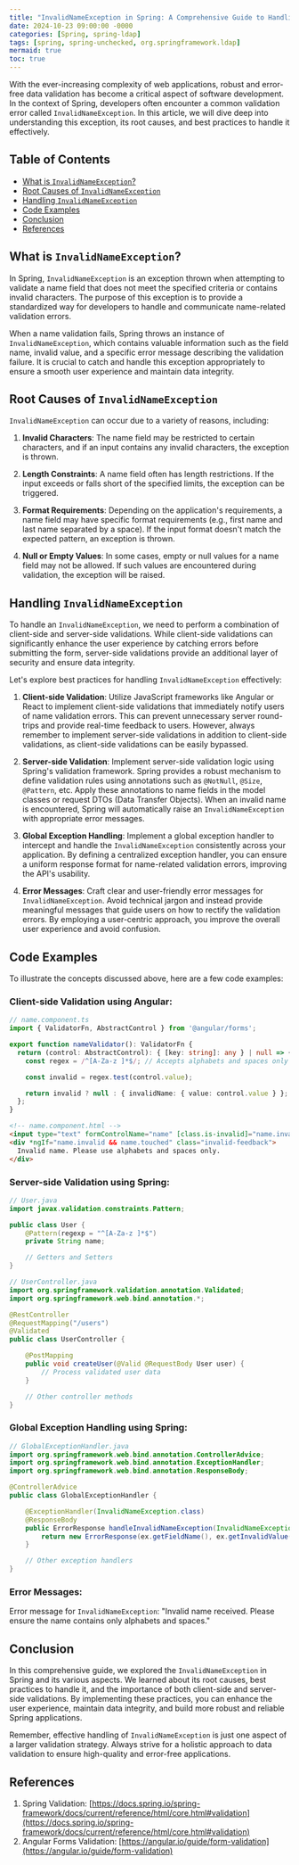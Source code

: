 ```yaml
---
title: "InvalidNameException in Spring: A Comprehensive Guide to Handling Name Validation Errors"
date: 2024-10-23 09:00:00 -0000
categories: [Spring, spring-ldap]
tags: [spring, spring-unchecked, org.springframework.ldap]
mermaid: true
toc: true
---
```



With the ever-increasing complexity of web applications, robust and error-free data validation has become a critical aspect of software development. In the context of Spring, developers often encounter a common validation error called `InvalidNameException`. In this article, we will dive deep into understanding this exception, its root causes, and best practices to handle it effectively.

## Table of Contents

- [What is `InvalidNameException`?](#what-is-invalidnameexception)
- [Root Causes of `InvalidNameException`](#root-causes-of-invalidnameexception)
- [Handling `InvalidNameException`](#handling-invalidnameexception)
- [Code Examples](#code-examples)
- [Conclusion](#conclusion)
- [References](#references)

## What is `InvalidNameException`?

In Spring, `InvalidNameException` is an exception thrown when attempting to validate a name field that does not meet the specified criteria or contains invalid characters. The purpose of this exception is to provide a standardized way for developers to handle and communicate name-related validation errors.

When a name validation fails, Spring throws an instance of `InvalidNameException`, which contains valuable information such as the field name, invalid value, and a specific error message describing the validation failure. It is crucial to catch and handle this exception appropriately to ensure a smooth user experience and maintain data integrity.

## Root Causes of `InvalidNameException`

`InvalidNameException` can occur due to a variety of reasons, including:

1. **Invalid Characters**: The name field may be restricted to certain characters, and if an input contains any invalid characters, the exception is thrown.

2. **Length Constraints**: A name field often has length restrictions. If the input exceeds or falls short of the specified limits, the exception can be triggered.

3. **Format Requirements**: Depending on the application's requirements, a name field may have specific format requirements (e.g., first name and last name separated by a space). If the input format doesn't match the expected pattern, an exception is thrown.

4. **Null or Empty Values**: In some cases, empty or null values for a name field may not be allowed. If such values are encountered during validation, the exception will be raised.

## Handling `InvalidNameException`

To handle an `InvalidNameException`, we need to perform a combination of client-side and server-side validations. While client-side validations can significantly enhance the user experience by catching errors before submitting the form, server-side validations provide an additional layer of security and ensure data integrity.

Let's explore best practices for handling `InvalidNameException` effectively:

1. **Client-side Validation**: Utilize JavaScript frameworks like Angular or React to implement client-side validations that immediately notify users of name validation errors. This can prevent unnecessary server round-trips and provide real-time feedback to users. However, always remember to implement server-side validations in addition to client-side validations, as client-side validations can be easily bypassed.

2. **Server-side Validation**: Implement server-side validation logic using Spring's validation framework. Spring provides a robust mechanism to define validation rules using annotations such as `@NotNull`, `@Size`, `@Pattern`, etc. Apply these annotations to name fields in the model classes or request DTOs (Data Transfer Objects). When an invalid name is encountered, Spring will automatically raise an `InvalidNameException` with appropriate error messages.

3. **Global Exception Handling**: Implement a global exception handler to intercept and handle the `InvalidNameException` consistently across your application. By defining a centralized exception handler, you can ensure a uniform response format for name-related validation errors, improving the API's usability.

4. **Error Messages**: Craft clear and user-friendly error messages for `InvalidNameException`. Avoid technical jargon and instead provide meaningful messages that guide users on how to rectify the validation errors. By employing a user-centric approach, you improve the overall user experience and avoid confusion.

## Code Examples

To illustrate the concepts discussed above, here are a few code examples:

### Client-side Validation using Angular:

```typescript
// name.component.ts
import { ValidatorFn, AbstractControl } from '@angular/forms';

export function nameValidator(): ValidatorFn {
  return (control: AbstractControl): { [key: string]: any } | null => {
    const regex = /^[A-Za-z ]*$/; // Accepts alphabets and spaces only

    const invalid = regex.test(control.value);

    return invalid ? null : { invalidName: { value: control.value } };
  };
}
```

```html
<!-- name.component.html -->
<input type="text" formControlName="name" [class.is-invalid]="name.invalid && name.touched">
<div *ngIf="name.invalid && name.touched" class="invalid-feedback">
  Invalid name. Please use alphabets and spaces only.
</div>
```

### Server-side Validation using Spring:

```java
// User.java
import javax.validation.constraints.Pattern;

public class User {
    @Pattern(regexp = "^[A-Za-z ]*$")
    private String name;

    // Getters and Setters
}
```

```java
// UserController.java
import org.springframework.validation.annotation.Validated;
import org.springframework.web.bind.annotation.*;

@RestController
@RequestMapping("/users")
@Validated
public class UserController {

    @PostMapping
    public void createUser(@Valid @RequestBody User user) {
        // Process validated user data
    }

    // Other controller methods
}
```

### Global Exception Handling using Spring:

```java
// GlobalExceptionHandler.java
import org.springframework.web.bind.annotation.ControllerAdvice;
import org.springframework.web.bind.annotation.ExceptionHandler;
import org.springframework.web.bind.annotation.ResponseBody;

@ControllerAdvice
public class GlobalExceptionHandler {

    @ExceptionHandler(InvalidNameException.class)
    @ResponseBody
    public ErrorResponse handleInvalidNameException(InvalidNameException ex) {
        return new ErrorResponse(ex.getFieldName(), ex.getInvalidValue(), ex.getMessage());
    }

    // Other exception handlers
}
```

### Error Messages:

Error message for `InvalidNameException`: "Invalid name received. Please ensure the name contains only alphabets and spaces."

## Conclusion

In this comprehensive guide, we explored the `InvalidNameException` in Spring and its various aspects. We learned about its root causes, best practices to handle it, and the importance of both client-side and server-side validations. By implementing these practices, you can enhance the user experience, maintain data integrity, and build more robust and reliable Spring applications.

Remember, effective handling of `InvalidNameException` is just one aspect of a larger validation strategy. Always strive for a holistic approach to data validation to ensure high-quality and error-free applications.

## References

1. Spring Validation: [https://docs.spring.io/spring-framework/docs/current/reference/html/core.html#validation](https://docs.spring.io/spring-framework/docs/current/reference/html/core.html#validation)
2. Angular Forms Validation: [https://angular.io/guide/form-validation](https://angular.io/guide/form-validation)